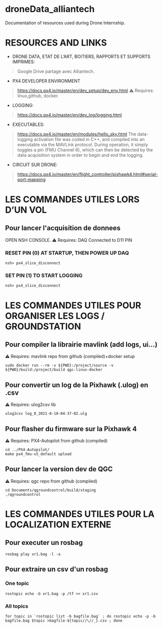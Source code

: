 # droneData_alliantech
Documentation of resources used during Drone Internship.

# RESOURCES AND LINKS

* DRONE DATA, ETAT DE L’ART, BOITIERS, RAPPORTS ET SUPPORTS IMPRIMES: 
> Google Drive partage avec Alliantech.

* PX4 DEVELOPER ENVIRONMENT 
> https://docs.px4.io/master/en/dev_setup/dev_env.html 
> ⚠️ Requires: linux,github, docker.

* LOGGING:
> https://docs.px4.io/master/en/dev_log/logging.html 

* EXECUTABLES: 
> https://docs.px4.io/master/en/modules/hello_sky.html 
> The data-logging activation file was coded in C++, and compiled into an executable via the MAVLink protocol. 
> During operation, it simply toggles a pin (FMU Channel 6), which can then be detected by the data acquisition system in order to begin and end the logging. 

* CIRCUIT SUR DRONE: 
> https://docs.px4.io/master/en/flight_controller/pixhawk4.html#serial-port-mapping 


# LES COMMANDES UTILES LORS D’UN VOL


## Pour lancer l'acquisition de donnees
OPEN NSH CONSOLE. ⚠️ Requires: DAQ Connected to D11 PIN 

### RESET PIN (0) AT STARTUP, THEN POWER UP DAQ
    nsh> px4_slice_disconnect
### SET PIN (1) TO START LOGGING
    nsh> px4_slice_disconnect

# LES COMMANDES UTILES POUR ORGANISER LES LOGS / GROUNDSTATION

## Pour compiler la librairie mavlink (add logs, ui...)
⚠️ Requires: mavlink repo from github (compiled)+docker setup

    sudo docker run --rm -v ${PWD}:/project/source -v ${PWD}/build:/project/build qgc-linux-docker

## Pour convertir un log de la Pixhawk (.ulog) en .csv 

⚠️ Requires: ulog2csv lib

    ulog2csv log_0_2021-8-10-04-37-02.ulg

## Pour flasher du firmware sur la Pixhawk 4
⚠️ Requires: PX4-Autopilot from github (compiled)

    cd ../PX4-Autopilot/
    make px4_fmu-v5_default upload

## Pour lancer la version dev de QGC
⚠️ Requires: qgc repo from github (compiled)

    cd Documents/qgroundcontrol/build/staging
    ./qgroundcontrol

# LES COMMANDES UTILES POUR LA LOCALIZATION EXTERNE

## Pour executer un rosbag

    rosbag play xr1.bag -l -a

## Pour extraire un csv d'un rosbag
### One topic
    rostopic echo -b xr1.bag -p /tf >> xr1.csv
### All topics
    for topic in `rostopic list -b bagfile.bag` ; do rostopic echo -p -b bagfile.bag $topic >bagfile-${topic//\//_}.csv ; done

